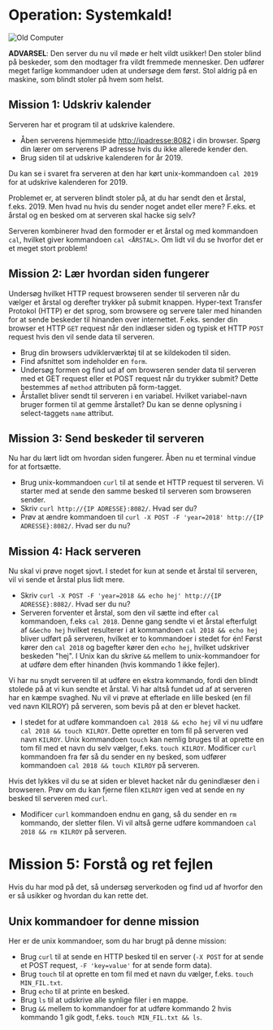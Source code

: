 # Operation: Systemkald!

![Old Computer](https://upload.wikimedia.org/wikipedia/commons/9/9e/CoCo3system.jpg)

**ADVARSEL**: Den server du nu vil møde er helt vildt usikker! Den stoler blind på beskeder, som den modtager fra vildt fremmede mennesker. Den udfører meget farlige kommandoer uden at undersøge dem først. Stol aldrig på en maskine, som blindt stoler på hvem som helst.

## Mission 1: Udskriv kalender

Serveren har et program til at udskrive kalendere.

- Åben serverens hjemmeside [http://ipadresse:8082](http://ipadresse:8082) i din browser. Spørg din lærer om serverens IP adresse hvis du ikke allerede kender den.
- Brug siden til at udskrive kalenderen for år 2019.

Du kan se i svaret fra serveren at den har kørt unix-kommandoen `cal 2019` for at udskrive kalenderen for 2019.

Problemet er, at serveren blindt stoler på, at du har sendt den et årstal, f.eks. 2019. Men hvad nu hvis du sender noget andet eller mere? F.eks. et årstal og en besked om at serveren skal hacke sig selv?

Serveren kombinerer hvad den formoder er et årstal og med kommandoen `cal`, hvilket giver kommandoen `cal <ÅRSTAL>`. Om lidt vil du se hvorfor det er et meget stort problem!

## Mission 2: Lær hvordan siden fungerer

Undersøg hvilket HTTP request browseren sender til serveren når du vælger et årstal og derefter trykker på submit knappen. Hyper-text Transfer Protokol (HTTP) er det sprog, som browsere og servere taler med hinanden for at sende beskeder til hinanden over internettet. F.eks. sender din browser et HTTP `GET` request når den indlæser siden og typisk et HTTP `POST` request hvis den vil sende data til serveren.

- Brug din browsers udviklerværktøj til at se kildekoden til siden.
- Find afsnittet som indeholder en `form`.
- Undersøg formen og find ud af om browseren sender data til serveren med et GET request eller et POST request når du trykker submit? Dette bestemmes af `method` attributen på form-tagget.
- Årstallet bliver sendt til serveren i en variabel. Hvilket variabel-navn bruger formen til at gemme årstallet? Du kan se denne oplysning i select-taggets `name` attribut.

## Mission 3: Send beskeder til serveren

Nu har du lært lidt om hvordan siden fungerer. Åben nu et terminal vindue for at fortsætte.

- Brug unix-kommandoen `curl` til at sende et HTTP request til serveren. Vi starter med at sende den samme besked til serveren som browseren sender.
- Skriv `curl http://{IP ADRESSE}:8082/`. Hvad ser du?
- Prøv at ændre kommandoen til `curl -X POST -F 'year=2018' http://{IP ADRESSE}:8082/`. Hvad ser du nu?

## Mission 4: Hack serveren

Nu skal vi prøve noget sjovt. I stedet for kun at sende et årstal til serveren, vil vi sende et årstal plus lidt mere.

- Skriv `curl -X POST -F 'year=2018 && echo hej' http://{IP ADRESSE}:8082/`. Hvad ser du nu?
- Serveren forventer et årstal, som den vil sætte ind efter `cal` kommandoen, f.eks `cal 2018`. Denne gang sendte vi et årstal efterfulgt af `&&echo hej` hvilket resulterer i at kommandoen `cal 2018 && echo hej` bliver udført på serveren, hvilket er to kommandoer i stedet for én! Først kører den `cal 2018` og bagefter kører den `echo hej`, hvilket udskriver beskeden "hej". I Unix kan du skrive `&&` mellem to unix-kommandoer for at udføre dem efter hinanden (hvis kommando 1 ikke fejler).

Vi har nu snydt serveren til at udføre en ekstra kommando, fordi den blindt stolede på at vi kun sendte et årstal. Vi har altså fundet ud af at serveren har en kæmpe svaghed. Nu vil vi prøve at efterlade en lille besked (en fil ved navn KILROY) på serveren, som bevis på at den er blevet hacket.

- I stedet for at udføre kommandoen `cal 2018 && echo hej` vil vi nu udføre `cal 2018 && touch KILROY`.  Dette opretter en tom fil på serveren ved navn `KILROY`. Unix kommandoen `touch` kan nemlig bruges til at oprette en tom fil med et navn du selv vælger, f.eks. `touch KILROY`. Modificer `curl` kommandoen fra før så du sender en ny besked, som udfører kommandoen `cal 2018 && touch KILROY` på serveren.

Hvis det lykkes vil du se at siden er blevet hacket når du genindlæser den i browseren. Prøv om du kan fjerne filen `KILROY` igen ved at sende en ny besked til serveren med `curl`.

- Modificer `curl` kommandoen endnu en gang, så du sender en `rm` kommando, der sletter filen. Vi vil altså gerne udføre kommandoen `cal 2018 && rm KILROY` på serveren.

# Mission 5: Forstå og ret fejlen

Hvis du har mod på det, så undersøg serverkoden og find ud af hvorfor den er så usikker og hvordan du kan rette det.

## Unix kommandoer for denne mission

Her er de unix kommandoer, som du har brugt på denne mission:

- Brug `curl` til at sende en HTTP besked til en server (`-X POST` for at sende et POST request, `-F 'key=value'` for at sende form data).
- Brug `touch` til at oprette en tom fil med et navn du vælger, f.eks. `touch MIN_FIL.txt`.
- Brug `echo` til at printe en besked.
- Brug `ls` til at udskrive alle synlige filer i en mappe.
- Brug `&&` mellem to kommandoer for at udføre kommando 2 hvis kommando 1 gik godt, f.eks. `touch MIN_FIL.txt && ls`.
